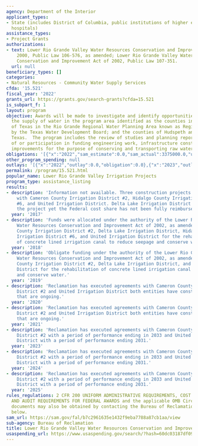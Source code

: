 ```yaml
---
agency: Department of the Interior
applicant_types:
- State (includes District of Columbia, public institutions of higher education and
  hospitals)
assistance_types:
- Project Grants
authorizations:
- text: Lower Rio Grande Valley Water Resources Conservation and Improvement Act of
    2000, Public Law 106-576, as amended; Lower Rio Grande Valley Water Resources
    Conservation and Improvement Act of 2002, Public Law 107-351.
  url: null
beneficiary_types: []
categories:
- Natural Resources - Community Water Supply Services
cfda: '15.521'
fiscal_year: '2022'
grants_url: https://grants.gov/search-grants?cfda=15.521
is_subpart_f: 1
layout: program
objective: Awards will be made to investigate and identify opportunities to improve
  the supply of water in the program area identified as the counties in the State
  of Texas in the Rio Grande Regional Water Planning Area known as Region “M” as designated
  by the Texas Water Development Board; and the counties of Hudspeth and El Paso,
  Texas.  The program includes the review of studies and planning reports, conduct
  of or participation in funding engineering work, infrastructure construction, and
  improvements for the purpose of conserving and transporting raw water.
obligations: '[{"x":"2022","sam_estimate":0.0,"sam_actual":3375000.0,"usa_spending_actual":3375000.0},{"x":"2023","sam_estimate":0.0,"sam_actual":3273480.23,"usa_spending_actual":1980100.0},{"x":"2024","sam_estimate":975000.0,"sam_actual":0.0,"usa_spending_actual":3474900.0}]'
other_program_spending: null
outlays: '[{"x":"2022","outlay":0.0,"obligation":0.0},{"x":"2023","outlay":0.0,"obligation":4948330.23},{"x":"2024","outlay":0.0,"obligation":0.0}]'
permalink: /program/15.521.html
popular_name: Lower Rio Grande Valley Irrigation Projects
program_type: assistance_listing
results:
- description: 'Information not available. Three construction projects are ongoing
    with Cameron County Irrigation District #2, Hidalgo County Irrigation District
    #6, and United Irrigation District. Delta Lake Irrigation District has completed
    the project yet the Federal cost share has not been fully reimbursed.'
  year: '2017'
- description: 'Funds were allocated under the authority of the Lower Rio Grande Valley
    Water Resources Conservation and Improvement Act of 2002, as amended, the Cameron
    County Irrigation District #2, Delta Lake Irrigation District, Hidalgo County
    Irrigation District #6, and United Irrigation District for the rehabilitation
    of concrete lined irrigation canal to reduce seepage and conserve water.'
  year: '2018'
- description: 'Obligate funding under the authority of the Lower Rio Grande Valley
    Water Resources Conservation and Improvement Act of 2002, as amended, to the Cameron
    County Irrigation District #2, Delta Lake Irrigation District, and United Irrigation
    District for the rehabilitation of concrete lined irrigation canal to reduce seepage
    and conserve water.'
  year: '2019'
- description: 'Reclamation has executed agreements with Cameron County Irrigation
    District #2 and United Irrigation District both entities have construction projects
    that are ongoing.'
  year: '2020'
- description: 'Reclamation has executed agreements with Cameron County Irrigation
    District #2 and United Irrigation District both entities have construction projects
    that are ongoing.'
  year: '2021'
- description: 'Reclamation has executed agreements with Cameron County Irrigation
    District #2 with a period of performance ending in 2033 and United Irrigation
    District with a period of performance ending 2031.'
  year: '2023'
- description: 'Reclamation has executed agreements with Cameron County Irrigation
    District #2 with a period of performance ending in 2033 and United Irrigation
    District with a period of performance ending 2031.'
  year: '2024'
- description: 'Reclamation has executed agreements with Cameron County Irrigation
    District #2 with a period of performance ending in 2033 and United Irrigation
    District with a period of performance ending 2031.'
  year: '2025'
rules_regulations: 2 CFR 200 UNIFORM ADMINISTRATIVE REQUIREMENTS, COST PRINCIPLES,
  AND AUDIT REQUIREMENTS FOR FEDERAL AWARDS and the applicable OMB Circulars.  These
  documents may also be obtained by contacting the Bureau of Reclamation Office listed
  below.
sam_url: https://sam.gov/fal/b7c2961635e1432f9eba7788a87cb1aa/view
sub-agency: Bureau of Reclamation
title: Lower Rio Grande Valley Water Resources Conservation and Improvement
usaspending_url: https://www.usaspending.gov/search/?hash=60dc03187df096775429a85f26194ab1
---
```

